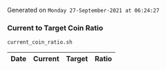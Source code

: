 Generated on `Monday 27-September-2021 at 06:24:27`

### Current to Target Coin Ratio
`current_coin_ratio.sh`

Date|Current|Target|Ratio
---|---|---|---
